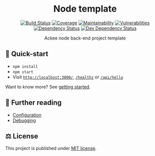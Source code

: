 <div align="center">

# Node template

[![Build Status](https://img.shields.io/travis/com/AckeeCZ/node-template/master.svg?style=flat-square)](https://travis-ci.com/AckeeCZ/node-template)
[![Coverage](https://img.shields.io/codeclimate/coverage/AckeeCZ/node-template.svg?style=flat-square)](https://codeclimate.com/github/AckeeCZ/node-template)
[![Maintainability](https://img.shields.io/codeclimate/maintainability/AckeeCZ/node-template.svg?style=flat-square)](https://codeclimate.com/github/AckeeCZ/node-template)
[![Vulnerabilities](https://img.shields.io/snyk/vulnerabilities/github/AckeeCZ/node-template.svg?style=flat-square)](https://snyk.io/test/github/AckeeCZ/node-template?targetFile=package.json)
[![Dependency Status](https://img.shields.io/david/AckeeCZ/node-template.svg?style=flat-square)](https://david-dm.org/AckeeCZ/node-template)
[![Dev Dependency Status](https://img.shields.io/david/dev/AckeeCZ/node-template.svg?style=flat-square)](https://david-dm.org/AckeeCZ/node-template?type=dev)

Ackee node back-end project template

</div>

## :rocket: Quick-start

- `npm install`
- `npm start`
- Visit [`http://localhost:3000/`](http://localhost:3000/), [`/healthz`](http://localhost:3000/healthz) or [`/api/hello`](http://localhost:3000/api/hello)

Want to know more? See [getting started](./docs/getting-started.md).

## :book: Further reading

- [Configuration](./docs/config.md)
- [Debugging](./docs/debug.md)

## ⚖️ License

This project is published under [MIT license](./LICENSE).
